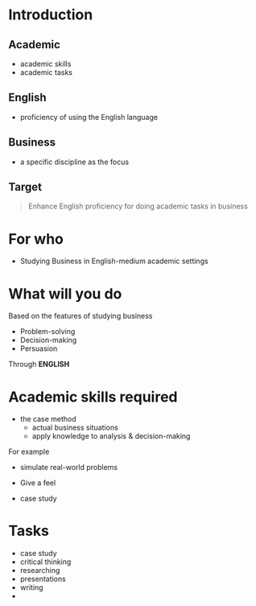 # Introduction 

## Academic

- academic skills
- academic tasks

## English
- proficiency of using the English language

## Business 
- a specific discipline as the focus 

## Target

> Enhance English proficiency for doing academic tasks in business 

# For who

- Studying Business in English-medium academic settings

# What will you do

Based on the features of studying business 

- Problem-solving
- Decision-making
- Persuasion

Through **ENGLISH**

# Academic skills required 

- the case method
  - actual business situations 
  - apply knowledge to analysis & decision-making 

For example 

  - simulate real-world problems 
  - Give a feel 

- case study 


# Tasks

- case study
- critical thinking
- researching
- presentations
- writing
- 